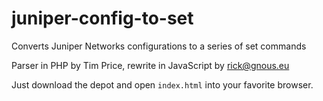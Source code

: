 # juniper-config-to-set
Converts Juniper Networks configurations to a series of set commands

Parser in PHP by Tim Price, rewrite in JavaScript by rick@gnous.eu

Just download the depot and open `index.html` into your favorite browser.
